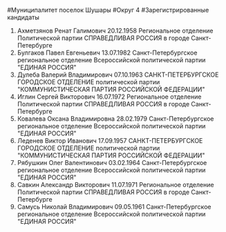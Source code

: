 #Муниципалитет
поселок Шушары
#Округ
4
#Зарегистрированные кандидаты
1. Ахметзянов Ренат Галимович 20.12.1958
Региональное отделение Политической партии СПРАВЕДЛИВАЯ РОССИЯ в городе Санкт-Петербурге
2. Булгаков Павел Евгеньевич 13.07.1982
Санкт-Петербургское региональное отделение Всероссийской политической партии "ЕДИНАЯ РОССИЯ"
3. Дулеба Валерий Владимирович 07.10.1963
САНКТ-ПЕТЕРБУРГСКОЕ ГОРОДСКОЕ ОТДЕЛЕНИЕ политической партии "КОММУНИСТИЧЕСКАЯ ПАРТИЯ РОССИЙСКОЙ ФЕДЕРАЦИИ"
4. Иглин Сергей Викторович 16.07.1972
Региональное отделение Политической партии СПРАВЕДЛИВАЯ РОССИЯ в городе Санкт-Петербурге
5. Ковалева Оксана Владимировна 28.02.1979
Санкт-Петербургское региональное отделение Всероссийской политической партии "ЕДИНАЯ РОССИЯ"
6. Леденев Виктор Иванович 17.09.1957
САНКТ-ПЕТЕРБУРГСКОЕ ГОРОДСКОЕ ОТДЕЛЕНИЕ политической партии "КОММУНИСТИЧЕСКАЯ ПАРТИЯ РОССИЙСКОЙ ФЕДЕРАЦИИ"
7. Рябушкин Олег Валентинович 03.02.1964
Санкт-Петербургское региональное отделение Всероссийской политической партии "ЕДИНАЯ РОССИЯ"
8. Савкин Александр Викторович 11.07.1971
Региональное отделение Политической партии СПРАВЕДЛИВАЯ РОССИЯ в городе Санкт-Петербурге
9. Самусь Николай Владимирович 09.05.1961
Санкт-Петербургское региональное отделение Всероссийской политической партии "ЕДИНАЯ РОССИЯ"
